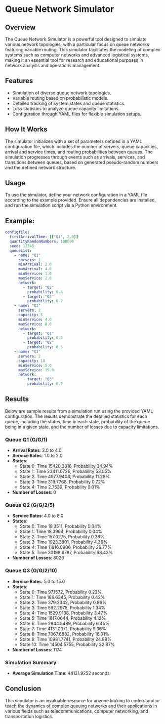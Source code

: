 # Queue Network Simulator

## Overview
The Queue Network Simulator is a powerful tool designed to simulate various network topologies, with a particular focus on queue networks featuring variable routing. This simulator facilitates the modeling of complex systems such as computer networks and advanced logistical systems, making it an essential tool for research and educational purposes in network analysis and operations management.

## Features
- Simulation of diverse queue network topologies.
- Variable routing based on probabilistic models.
- Detailed tracking of system states and queue statistics.
- Loss statistics to analyze queue capacity limitations.
- Configuration through YAML files for flexible simulation setups.

## How It Works
The simulator initializes with a set of parameters defined in a YAML configuration file, which includes the number of servers, queue capacities, arrival and service times, and routing probabilities between queues. The simulation progresses through events such as arrivals, services, and transitions between queues, based on generated pseudo-random numbers and the defined network structure.

## Usage
To use the simulator, define your network configuration in a YAML file according to the example provided. Ensure all dependencies are installed, and run the simulation script via a Python environment.

## Example:
```yaml
configfile:
  firstArrivalTime: [["Q1", 2.0]]
  quantityRandomNumbers: 100000
  seed: 12345
  queueList:
    - name: "Q1"
      servers: 1
      minArrival: 2.0
      maxArrival: 4.0
      minService: 1.0
      maxService: 2.0
      network:
        - target: "Q2"
          probability: 0.8
        - target: "Q3"
          probability: 0.2
    - name: "Q2"
      servers: 2
      capacity: 5
      minService: 4.0
      maxService: 8.0
      network:
        - target: "Q1"
          probability: 0.3
        - target: "Q2"
          probability: 0.5
    - name: "Q3"
      servers: 2
      capacity: 10
      minService: 5.0
      maxService: 15.0
      network:
        - target: "Q3"
          probability: 0.7

```

## Results
Below are sample results from a simulation run using the provided YAML configuration. The results demonstrate the detailed statistics for each queue, including the states, time in each state, probability of the queue being in a given state, and the number of losses due to capacity limitations.

### Queue Q1 (G/G/1)
- **Arrival Rates**: 2.0 to 4.0
- **Service Rates**: 1.0 to 2.0
- **States**:
  - State 0: Time 15420.3816, Probability 34.94%
  - State 1: Time 23411.0726, Probability 53.05%
  - State 2: Time 4977.9404, Probability 11.28%
  - State 3: Time 319.7768, Probability 0.72%
  - State 4: Time 2.7539, Probability 0.01%
- **Number of Losses**: 0

### Queue Q2 (G/G/2/5)
- **Service Rates**: 4.0 to 8.0
- **States**:
  - State 0: Time 18.3511, Probability 0.04%
  - State 1: Time 18.3964, Probability 0.04%
  - State 2: Time 157.0275, Probability 0.36%
  - State 3: Time 1923.3801, Probability 4.36%
  - State 4: Time 11816.0906, Probability 26.77%
  - State 5: Time 30198.6797, Probability 68.43%
- **Number of Losses**: 8020

### Queue Q3 (G/G/2/10)
- **Service Rates**: 5.0 to 15.0
- **States**:
  - State 0: Time 97.1572, Probability 0.22%
  - State 1: Time 186.6345, Probability 0.42%
  - State 2: Time 379.2342, Probability 0.86%
  - State 3: Time 592.2975, Probability 1.34%
  - State 4: Time 1529.9138, Probability 3.47%
  - State 5: Time 1817.0644, Probability 4.12%
  - State 6: Time 2844.5489, Probability 6.45%
  - State 7: Time 4131.0371, Probability 9.36%
  - State 8: Time 7067.6882, Probability 16.01%
  - State 9: Time 10981.7741, Probability 24.88%
  - State 10: Time 14504.5755, Probability 32.87%
- **Number of Losses**: 1174

### Simulation Summary
- **Average Simulation Time**: 44131.9252 seconds

## Conclusion
This simulator is an invaluable resource for anyone looking to understand or teach the dynamics of complex queuing networks and their applications in various fields such as telecommunications, computer networking, and transportation logistics.
